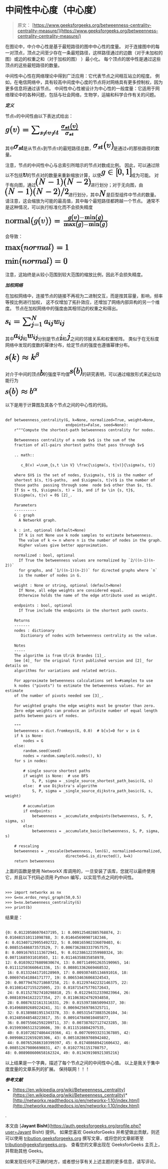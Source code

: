 # 中间性中心度（中心度）

> 原文： [https://www.geeksforgeeks.org/betweenness-centrality-centrality-measure/](https://www.geeksforgeeks.org/betweenness-centrality-centrality-measure/)

在图论中，中介中心性是基于最短路径的图中中心性的度量。 对于连接图中的每一对顶点，顶点之间至少存在一条最短路径，这样路径通过的边数（对于未加权的图）或边的权重之和（对于加权的图） ）最小化。 每个顶点的居中性是通过这些顶点的这些最短路径的数量。

中间性中心性在网络理论中得到广泛应用：它代表节点之间相互站立的程度。 例如，在电信网络中，具有较高中间度中心度的节点将对网络具有更多控制权，因为更多信息将通过该节点。 中间性中心性被设计为中心性的一般度量：它适用于网络理论中的各种问题，包括与社会网络，生物学，运输和科学合作有关的问题。

***定义***

节点`v`的中间性由以下表达式给出：

![ g(v)=\sum _{{s\neq v\neq t}}{\frac  {\sigma _{{st}}(v)}{\sigma _{{st}}}}](img/ed3a525b9694eb7878ae5ac3af43de8a.png "Rendered by QuickLaTeX.com")

其中![ \sigma_{st}](img/e4aece61033f804c7049e530e4bcecde.png "Rendered by QuickLaTeX.com")是从节点`s`到节点`t`的最短路径总数，![ \sigma_{st}(v)](img/780b1a229426e9b739788b26d42b1168.png "Rendered by QuickLaTeX.com")是通过`v`的那些路径的数量。

注意，节点的中间性中心与总索引所暗示的节点对数成比例。 因此，可以通过除以不包括![ v](img/0cee31e9a8eb7995804b7f41d3845812.png "Rendered by QuickLaTeX.com")的节点对的数量来重新缩放计算，以使![g\in [0,1]](img/3b5cb87b61e4d3d0e18e8dfd60f385c0.png "Rendered by QuickLaTeX.com")成为可能。 对于有向图，通过![ (N-1)(N-2)](img/8c4dd24fd05b798d088fadef41231cd1.png "Rendered by QuickLaTeX.com")进行划分；对于无向图，由![ (N-1)(N-2)/2](img/183eb681d707128041e16ee48d8c836d.png "Rendered by QuickLaTeX.com")进行划分，其中![ N](img/d73551c7c27f3005e675d3aaad33ae32.png "Rendered by QuickLaTeX.com")是巨型组件中节点的数量。 请注意，这会缩放为可能的最高值，其中每个最短路径都跨越一个节点。 通常不是这种情况，可以执行标准化而不会损失精度

![{\mbox{normal}}(g(v))={\frac  {g(v)-\min(g)}{\max(g)-\min(g)}}](img/5e910222fcd769882cf7784175cb4868.png "Rendered by QuickLaTeX.com")

会导致：

![ \max(normal)=1](img/cc81ca78e8b56722ab03cecb5c070574.png "Rendered by QuickLaTeX.com")

![ \min(normal)=0](img/54234953da5ca2d03d398f6d7323b8f9.png "Rendered by QuickLaTeX.com")

注意，这始终是从较小范围到较大范围的缩放比例，因此不会损失精度。

***加权网络***

在加权网络中，连接节点的链接不再视为二进制交互，而是按其容量，影响，频率等按比例进行加权， 这不仅增加了拓扑效应，还增加了网络内部异构的另一个维度。 节点在加权网络中的强度由其相邻边的权重之和得出。

![ s_{{i}}=\sum _{{j=1}}^{{N}}a_{{ij}}w_{{ij}}](img/a0a95caf85bb442f2fd73799d3ff6573.png "Rendered by QuickLaTeX.com")

其中![ a_{ij}](img/eaf82fc986502804443cc4bedca91fef.png "Rendered by QuickLaTeX.com")和![ w_{ij}](img/8fa70ae99a1cef5303db163235193d31.png "Rendered by QuickLaTeX.com")分别是节点![ i](img/3a2ba36c8e4291c2cd213ceabc5973ae.png "Rendered by QuickLaTeX.com")和![ j](img/679ee478a61eaab867b75af9fc9fad1d.png "Rendered by QuickLaTeX.com")之间的邻接关系和权重矩阵。 类似于在无标度网络中发现的度数的幂律分布，给定节点的强度也遵循幂律分布。

![ s(k)\approx k^{\beta }](img/5563227959b13ea64ec87a7161aada41.png "Rendered by QuickLaTeX.com")

对介于中间的顶点![ b](img/8446b80aee76e02e980458eb46a4cd27.png "Rendered by QuickLaTeX.com")的强度平均值![ s(b)](img/f247014c37531c2d920e0aca4d653768.png "Rendered by QuickLaTeX.com")的研究表明，可以通过缩放形式来近似功能行为

![ s(b)\approx b^{{\alpha }}](img/ce225fccd49629c2390034557e988802.png "Rendered by QuickLaTeX.com")

以下是用于计算图及其各个节点之间的中心性的代码。

```

def betweenness_centrality(G, k=None, normalized=True, weight=None, 
                           endpoints=False, seed=None): 
    r"""Compute the shortest-path betweenness centrality for nodes. 

    Betweenness centrality of a node $v$ is the sum of the 
    fraction of all-pairs shortest paths that pass through $v$ 

    .. math:: 

       c_B(v) =\sum_{s,t \in V} \frac{\sigma(s, t|v)}{\sigma(s, t)} 

    where $V$ is the set of nodes, $\sigma(s, t)$ is the number of 
    shortest $(s, t)$-paths,  and $\sigma(s, t|v)$ is the number of 
    those paths  passing through some  node $v$ other than $s, t$. 
    If $s = t$, $\sigma(s, t) = 1$, and if $v \in {s, t}$, 
    $\sigma(s, t|v) = 0$ [2]_. 

    Parameters 
    ---------- 
    G : graph 
      A NetworkX graph. 

    k : int, optional (default=None) 
      If k is not None use k node samples to estimate betweenness. 
      The value of k <= n where n is the number of nodes in the graph. 
      Higher values give better approximation. 

    normalized : bool, optional 
      If True the betweenness values are normalized by `2/((n-1)(n-2))` 
      for graphs, and `1/((n-1)(n-2))` for directed graphs where `n` 
      is the number of nodes in G. 

    weight : None or string, optional (default=None) 
      If None, all edge weights are considered equal. 
      Otherwise holds the name of the edge attribute used as weight. 

    endpoints : bool, optional 
      If True include the endpoints in the shortest path counts. 

    Returns 
    ------- 
    nodes : dictionary 
       Dictionary of nodes with betweenness centrality as the value. 

    Notes 
    ----- 
    The algorithm is from Ulrik Brandes [1]_. 
    See [4]_ for the original first published version and [2]_ for details on 
    algorithms for variations and related metrics. 

    For approximate betweenness calculations set k=#samples to use 
    k nodes ("pivots") to estimate the betweenness values. For an estimate 
    of the number of pivots needed see [3]_. 

    For weighted graphs the edge weights must be greater than zero. 
    Zero edge weights can produce an infinite number of equal length 
    paths between pairs of nodes. 

    """
    betweenness = dict.fromkeys(G, 0.0)  # b[v]=0 for v in G 
    if k is None: 
        nodes = G 
    else: 
        random.seed(seed) 
        nodes = random.sample(G.nodes(), k) 
    for s in nodes: 

        # single source shortest paths 
        if weight is None:  # use BFS 
            S, P, sigma = _single_source_shortest_path_basic(G, s) 
        else:  # use Dijkstra's algorithm 
            S, P, sigma = _single_source_dijkstra_path_basic(G, s, weight) 

        # accumulation 
        if endpoints: 
            betweenness = _accumulate_endpoints(betweenness, S, P, sigma, s) 
        else: 
            betweenness = _accumulate_basic(betweenness, S, P, sigma, s) 

    # rescaling 
    betweenness = _rescale(betweenness, len(G), normalized=normalized, 
                           directed=G.is_directed(), k=k) 
    return betweenness 

```

上面的函数是使用 NetworkX 库调用的，一旦安装了该库，您就可以最终使用它，并且以下代码必须用 Python 编写，以实现节点之间的中间性。

```

>>> import networkx as nx 
>>> G=nx.erdos_renyi_graph(50,0.5) 
>>> b=nx.betweenness_centrality(G) 
>>> print(b) 

```

结果是：

```

{0: 0.01220586070437195, 1: 0.009125402885768874, 2: 0.010481510111098788, 3: 0.014645690907182346,  
4: 0.013407129955492722, 5: 0.008165902336070403, 6: 0.008515486873573529, 7: 0.0067362883337957575,  
8: 0.009167651113672941, 9: 0.012386122359980324, 10: 0.00711685931010503, 11: 0.01146358835858978,  
12: 0.010392276809830674, 13: 0.0071149912635190965, 14: 0.011112503660641336, 15: 0.008013362669468532, 
 16: 0.01332441710128969, 17: 0.009307485134691016, 18: 0.006974541084171777, 19: 0.006534636068324543,  
20: 0.007794762718607258, 21: 0.012297442232146375, 22: 0.011081427155225095, 23: 0.018715475770172643, 
 24: 0.011527827410298818, 25: 0.012294312339823964, 26: 0.008103941622217354, 27: 0.011063824792934858, 
 28: 0.00876321613116331, 29: 0.01539738650994337, 30: 0.014968892689224241, 31: 0.006942569786325711, 
 32: 0.01389881951343378, 33: 0.005315473883526104, 34: 0.012485048548223817, 35: 0.009147849010405877, 
 36: 0.00755662592209711, 37: 0.007387027127423285, 38: 0.015993065123210606, 39: 0.0111516804297535, 
 40: 0.010720274864419366, 41: 0.007769933231367805, 42: 0.009986222659285306, 43: 0.005102869708942402, 
 44: 0.007652686310399397, 45: 0.017408689421606432, 46: 0.008512679806690831, 47: 0.01027761151708757,  
48: 0.008908600658162324, 49: 0.013439198921385216} 

```

以上结果是一个字典，描述了每个节点之间的中间性中心值。 以上是我关于集中度度量的文章系列的扩展。 保持联网！！！

***参考文献***

*   [https://en.wikipedia.org/wiki/Betweenness_centrality](https://en.wikipedia.org/wiki/Betweenness_centrality)*   [http://networkx.readthedocs.io/en/networkx-1.10/index.html](http://networkx.readthedocs.io/en/networkx-1.10/index.html)

.

本文由 [**Jayant Bisht**](https://auth.geeksforgeeks.org/profile.php?user=Jayant Bisht) 提供。 如果您喜欢 GeeksforGeeks 并希望做出贡献，则还可以使用 [tribution.geeksforgeeks.org](http://www.contribute.geeksforgeeks.org) 撰写文章，或将您的文章邮寄至 tribution@geeksforgeeks.org。 查看您的文章出现在 GeeksforGeeks 主页上，并帮助其他 Geeks。

如果发现任何不正确的地方，或者想分享有关上述主题的更多信息，请写评论。

